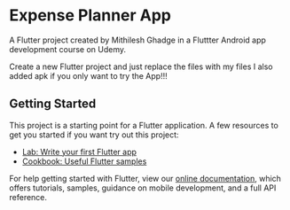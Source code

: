 # Expense Planner App

A Flutter project created by Mithilesh Ghadge in a Fluttter Android app development course on Udemy.

Create a new Flutter project and just replace the files with my files
I also added apk if you only want to try the App!!!



## Getting Started
This project is a starting point for a Flutter application.
A few resources to get you started if you want try out this project:

- [Lab: Write your first Flutter app](https://flutter.dev/docs/get-started/codelab)
- [Cookbook: Useful Flutter samples](https://flutter.dev/docs/cookbook)

For help getting started with Flutter, view our
[online documentation](https://flutter.dev/docs), which offers tutorials,
samples, guidance on mobile development, and a full API reference.
